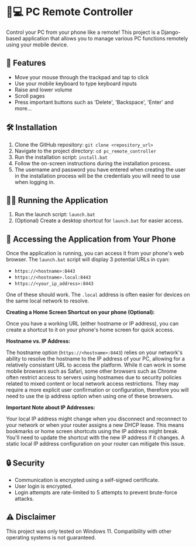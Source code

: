 # 📱💻 PC Remote Controller

Control your PC from your phone like a remote! This project is a Django-based application that allows you to manage various PC functions remotely using your mobile device.

## 🚀 Features
*   Move your mouse through the trackpad and tap to click
*   Use your mobile keyboard to type keyboard inputs
*   Raise and lower volume
*   Scroll pages
*   Press important buttons such as 'Delete', 'Backspace', 'Enter' and more...

## 🛠️ Installation

1.  Clone the GitHub repository: `git clone <repository_url>`
2.  Navigate to the project directory: `cd pc_remote_controller`
3.  Run the installation script: `install.bat`
4.  Follow the on-screen instructions during the installation process.
5.  The username and password you have entered when creating the user in the installation process will be the credentials you will need to use when logging in.

## 🏃‍♂️ Running the Application

1.  Run the launch script: `launch.bat`
2.  (Optional) Create a desktop shortcut for `launch.bat` for easier access.

## 📱 Accessing the Application from Your Phone

Once the application is running, you can access it from your phone's web browser.
The `launch.bat` script will display 3 potential URLs in cyan:

*   `https://<hostname>:8443`
*   `https://<hostname>.local:8443`
*   `https://<your_ip_address>:8443`

One of these should work. The `.local` address is often easier for devices on the same local network to resolve.

**Creating a Home Screen Shortcut on your phone (Optional):**

Once you have a working URL (either hostname or IP address), you can create a shortcut to it on your phone's home screen for quick access.

**Hostname vs. IP Address:**

The hostname option (`https://<hostname>:8443`) relies on your network's ability to resolve the hostname to the IP address of your PC, allowing for a relatively consistant URL to access the platform.
While it can work in some mobile browsers such as Safari, some other browsers such as Chrome often restrict access to servers using hostnames due to security policies related to mixed content or local network access restrictions.
They may require a more explicit user confirmation or configuration, therefore you will need to use the ip address option when using one of these browsers.



**Important Note about IP Addresses:** 

Your local IP address might change when you disconnect and reconnect to your network or when your router assigns a new DHCP lease. This means bookmarks or home screen shortcuts using the IP address might break. You'll need to update the shortcut with the new IP address if it changes.  A static local IP address configuration on your router can mitigate this issue.

 

## 🔒 Security

*   Communication is encrypted using a self-signed certificate.
*   User login is encrypted.
*   Login attempts are rate-limited to 5 attempts to prevent brute-force attacks.

## ⚠️ Disclaimer

This project was only tested on Windows 11.  Compatibility with other operating systems is not guaranteed.